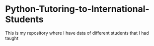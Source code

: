 # Python-Tutoring-to-International-Students
This is my repository where I have data of different students that I had taught
